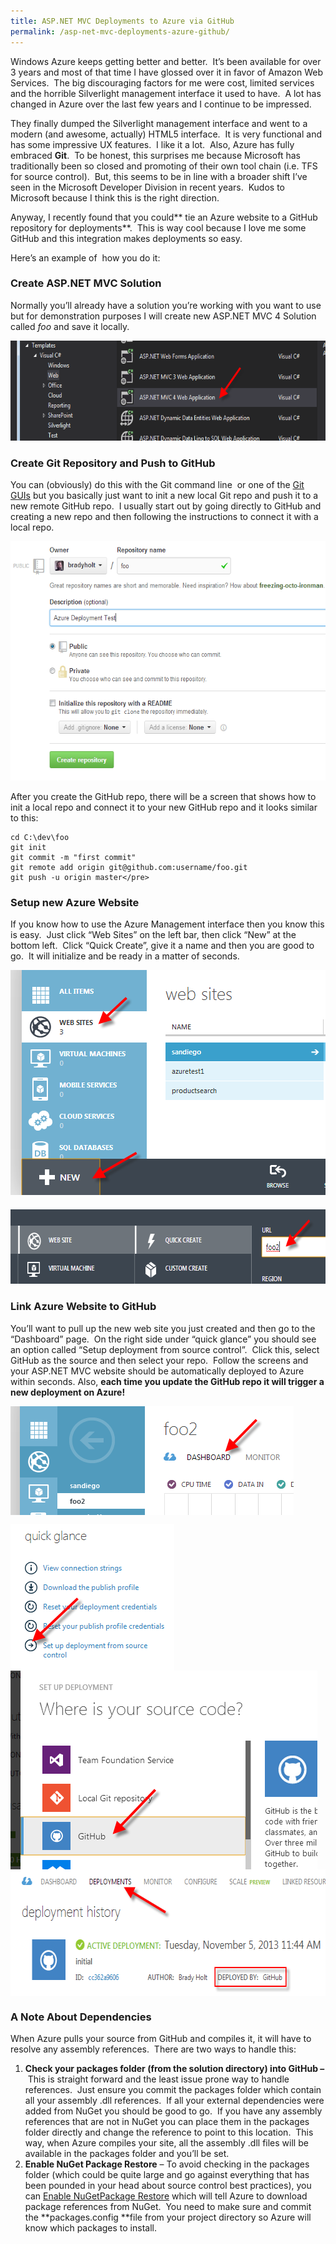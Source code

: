 ```yaml
---
title: ASP.NET MVC Deployments to Azure via GitHub
permalink: /asp-net-mvc-deployments-azure-github/
---
```


Windows Azure keeps getting better and better.  It&#8217;s been available for over 3 years and most of that time I have glossed over it in favor of Amazon Web Services.  The big discouraging factors for me were cost, limited services and the horrible Silverlight management interface it used to have.  A lot has changed in Azure over the last few years and I continue to be impressed.

They finally dumped the Silverlight management interface and went to a modern (and awesome, actually) HTML5 interface.  It is very functional and has some impressive UX features.  I like it a lot.  Also, Azure has fully embraced **Git**.  To be honest, this surprises me because Microsoft has traditionally been so closed and promoting of their own tool chain (i.e. TFS for source control).  But, this seems to be in line with a broader shift I&#8217;ve seen in the Microsoft Developer Division in recent years.  Kudos to Microsoft because I think this is the right direction.

Anyway, I recently found that you could** tie an Azure website to a GitHub repository for deployments**.  This is way cool because I love me some GitHub and this integration makes deployments so easy.

Here&#8217;s an example of  how you do it:

### Create ASP.NET MVC Solution

Normally you&#8217;ll already have a solution you&#8217;re working with you want to use but for demonstration purposes I will create new ASP.NET MVC 4 Solution called _foo_ and save it locally.

<img class="wp-image-1876 alignnone" alt="aspmvc4" src="aspmvc4.png" width="613" height="160" />

### Create Git Repository and Push to GitHub

You can (obviously) do this with the Git command line  or one of the [Git GUIs][2] but you basically just want to init a new local Git repo and push it to a new remote GitHub repo.  I usually start out by going directly to GitHub and creating a new repo and then following the instructions to connect it with a local repo.

<img class="alignnone  wp-image-1896" alt="azuregithub1" src="azuregithub1.png" width="554" height="383" />

After you create the GitHub repo, there will be a screen that shows how to init a local repo and connect it to your new GitHub repo and it looks similar to this:

```shell
cd C:\dev\foo
git init
git commit -m "first commit"
git remote add origin git@github.com:username/foo.git
git push -u origin master</pre>
```

### Setup new Azure Website

If you know how to use the Azure Management interface then you know this is easy.  Just click &#8220;Web Sites&#8221; on the left bar, then click &#8220;New&#8221; at the bottom left.  Click &#8220;Quick Create&#8221;, give it a name and then you are good to go.  It will initialize and be ready in a matter of seconds.

<img class="size-full wp-image-1880 alignnone" alt="azurenew" src="azurenew.png" width="504" height="360" /> <img class="size-full wp-image-1881 alignnone" style="margin-top: 20px;" alt="azurenewname" src="azurenewname.png" width="653" height="119" />

### Link Azure Website to GitHub

You&#8217;ll want to pull up the new web site you just created and then go to the &#8220;Dashboard&#8221; page.  On the right side under &#8220;quick glance&#8221; you should see an option called &#8220;Setup deployment from source control&#8221;.  Click this, select GitHub as the source and then select your repo.  Follow the screens and your ASP.NET MVC website should be automatically deployed to Azure within seconds. Also, **each time you update the GitHub repo it will trigger a new deployment on Azure!**

<img class="alignnone size-full wp-image-1887" style="display: block;" alt="azuredashboard" src="azuredashboard.png" width="453" height="174" />

<img class="size-full wp-image-1888 alignnone" style="display: block;" alt="azuredeployment" src="azuredeployment.png" width="262" height="235" /> <img class="alignnone" style="display: block;" alt="azuregithub" src="azuregithub.png" width="491" height="318" /> <img class="alignnone size-full wp-image-1889" style="display: block;" alt="azuredeploymentsuccess" src="azuredeploymentsuccess.png" width="613" height="203" />

### A Note About Dependencies

When Azure pulls your source from GitHub and compiles it, it will have to resolve any assembly references.  There are two ways to handle this:

1. **Check your packages folder (from the solution directory) into GitHub &#8211;** This is straight forward and the least issue prone way to handle references.  Just ensure you commit the packages folder which contain all your assembly .dll references.  If all your external dependencies were added from NuGet you should be good to go.  If you have any assembly references that are not in NuGet you can place them in the packages folder directly and change the reference to point to this location.  This way, when Azure compiles your site, all the assembly .dll files will be available in the packages folder and you&#8217;ll be set.
2. **Enable NuGet Package Restore** &#8211; To avoid checking in the packages folder (which could be quite large and go against everything that has been pounded in your head about source control best practices), you can <a href="http://blog.maartenballiauw.be/post/2012/06/07/Use-NuGet-Package-Restore-to-avoid-pushing-assemblies-to-Windows-Azure-Websites.aspx" target="_blank">Enable NuGetPackage Restore</a> which will tell Azure to download package references from NuGet.  You need to make sure and commit the **packages.config **file from your project directory so Azure will know which packages to install.

[2]: http://git-scm.com/downloads/guis
